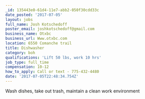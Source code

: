 ```yaml
---
_id: 135443e0-61d4-11e7-abb2-050f30cdd33c
date_posted: '2017-07-05'
layout: jobs
full_name: Josh Kotschedoff
poster_email: joshkotschedoff@gmail.com
business_name: Otxbc
business_url: Www.otxbc.com
location: 6550 Comanche trail
title: Dishwasher
category: boh
qualifications: 'Lift 50 lbs, work 10 hrs'
job_type: full_time
compensation: 10-12
how_to_apply: Call or text - 775-432-4480
date: '2017-07-05T22:48:34.754Z'
---
```

Wash dishes, take out trash, maintain a clean work environment
